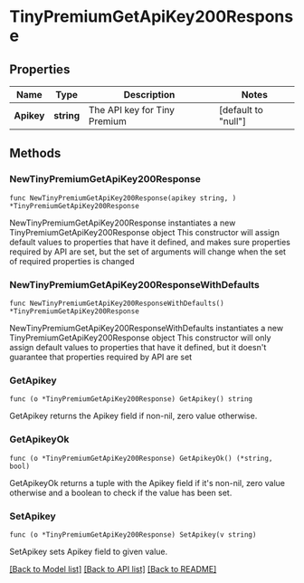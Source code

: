 # TinyPremiumGetApiKey200Response

## Properties

Name | Type | Description | Notes
------------ | ------------- | ------------- | -------------
**Apikey** | **string** | The API key for Tiny Premium | [default to "null"]

## Methods

### NewTinyPremiumGetApiKey200Response

`func NewTinyPremiumGetApiKey200Response(apikey string, ) *TinyPremiumGetApiKey200Response`

NewTinyPremiumGetApiKey200Response instantiates a new TinyPremiumGetApiKey200Response object
This constructor will assign default values to properties that have it defined,
and makes sure properties required by API are set, but the set of arguments
will change when the set of required properties is changed

### NewTinyPremiumGetApiKey200ResponseWithDefaults

`func NewTinyPremiumGetApiKey200ResponseWithDefaults() *TinyPremiumGetApiKey200Response`

NewTinyPremiumGetApiKey200ResponseWithDefaults instantiates a new TinyPremiumGetApiKey200Response object
This constructor will only assign default values to properties that have it defined,
but it doesn't guarantee that properties required by API are set

### GetApikey

`func (o *TinyPremiumGetApiKey200Response) GetApikey() string`

GetApikey returns the Apikey field if non-nil, zero value otherwise.

### GetApikeyOk

`func (o *TinyPremiumGetApiKey200Response) GetApikeyOk() (*string, bool)`

GetApikeyOk returns a tuple with the Apikey field if it's non-nil, zero value otherwise
and a boolean to check if the value has been set.

### SetApikey

`func (o *TinyPremiumGetApiKey200Response) SetApikey(v string)`

SetApikey sets Apikey field to given value.



[[Back to Model list]](../README.md#documentation-for-models) [[Back to API list]](../README.md#documentation-for-api-endpoints) [[Back to README]](../README.md)


